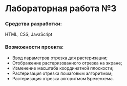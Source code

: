 # Лабораторная работа №3
### Средства разработки:
HTML, CSS, JavaScript
### Возможности проекта:

* Ввод параметров отрезка для растеризации;
* Отображение растеризованного отрезка на экране;
* Изменение масштаба координатной плоскости;
* Растеризация отрезка пошаговым алгоритмом;
* Растеризация отрезка алгоритмом Брезенхема.
